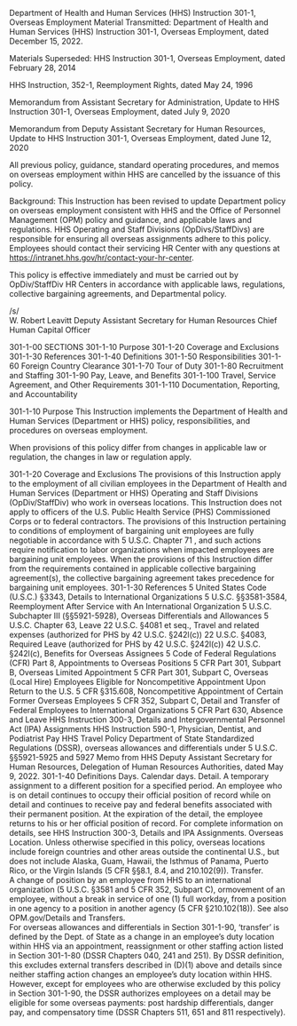 Department of Health and Human Services (HHS) Instruction 301-1, Overseas Employment
Material Transmitted:
Department of Health and Human Services (HHS) Instruction 301-1, Overseas Employment, dated December 15, 2022.

Materials Superseded:
HHS Instruction 301-1, Overseas Employment, dated February 28, 2014

HHS Instruction, 352-1, Reemployment Rights, dated May 24, 1996

Memorandum from Assistant Secretary for Administration, Update to HHS Instruction 301-1, Overseas Employment, dated July 9, 2020

Memorandum from Deputy Assistant Secretary for Human Resources, Update to HHS Instruction 301-1, Overseas Employment, dated June 12, 2020

All previous policy, guidance, standard operating procedures, and memos on overseas employment within HHS are cancelled by the issuance of this policy. 

Background:
This Instruction has been revised to update Department policy on overseas employment consistent with HHS and the Office of Personnel Management (OPM) policy and guidance, and applicable laws and regulations.  HHS Operating and Staff Divisions (OpDivs/StaffDivs) are responsible for ensuring all overseas assignments adhere to this policy.  Employees should contact their servicing HR Center with any questions at https://intranet.hhs.gov/hr/contact-your-hr-center.

This policy is effective immediately and must be carried out by OpDiv/StaffDiv HR Centers in accordance with applicable laws, regulations, collective bargaining agreements, and Departmental policy.

/s/                                                                                 
W. Robert Leavitt
Deputy Assistant Secretary for Human Resources
Chief Human Capital Officer

301-1-00 SECTIONS
301-1-10  Purpose
301-1-20  Coverage and Exclusions
301-1-30  References
301-1-40  Definitions
301-1-50  Responsibilities
301-1-60  Foreign Country Clearance
301-1-70  Tour of Duty
301-1-80  Recruitment and Staffing
301-1-90  Pay, Leave, and Benefits
301-1-100  Travel, Service Agreement, and Other Requirements
301-1-110  Documentation, Reporting, and Accountability

301-1-10 Purpose
This Instruction implements the Department of Health and Human Services (Department or HHS) policy, responsibilities, and procedures on overseas employment. 

When provisions of this policy differ from changes in applicable law or regulation, the changes in law or regulation apply.

301-1-20 Coverage and Exclusions
The provisions of this Instruction apply to the employment of all civilian employees in the Department of Health and Human Services (Department or HHS) Operating and Staff Divisions (OpDiv/StaffDiv) who work in overseas locations.
This Instruction does not apply to officers of the U.S. Public Health Service (PHS) Commissioned Corps or to federal contractors.
The provisions of this Instruction pertaining to conditions of employment of bargaining unit employees are fully negotiable in accordance with 5 U.S.C. Chapter 71 , and such actions require notification to labor organizations when impacted employees are bargaining unit employees.  When the provisions of this Instruction differ from the requirements contained in applicable collective bargaining agreement(s), the collective bargaining agreement takes precedence for bargaining unit employees.
301-1-30 References
5 United States Code (U.S.C.) §3343, Details to International Organizations
5 U.S.C. §§3581-3584, Reemployment After Service with An International Organization
5 U.S.C. Subchapter III (§§5921-5928), Overseas Differentials and Allowances
5 U.S.C. Chapter 63, Leave
22 U.S.C. §4081 et seq., Travel and related expenses (authorized for PHS by 42 U.S.C. §242l(c))
22 U.S.C. §4083, Required Leave (authorized for PHS by 42 U.S.C. §242l(c))
42 U.S.C. §242l(c), Benefits for Overseas Assignees 
5 Code of Federal Regulations (CFR) Part 8, Appointments to Overseas Positions
5 CFR Part 301, Subpart B, Overseas Limited Appointment
5 CFR Part 301, Subpart C, Overseas (Local Hire) Employees Eligible for Noncompetitive Appointment Upon Return to the U.S.
5 CFR §315.608, Noncompetitive Appointment of Certain Former Overseas Employees
5 CFR 352, Subpart C, Detail and Transfer of Federal Employees to International Organizations
5 CFR Part 630, Absence and Leave
HHS Instruction 300-3, Details and Intergovernmental Personnel Act (IPA) Assignments
HHS Instruction 590-1, Physician, Dentist, and Podiatrist Pay
HHS Travel Policy
Department of State Standardized Regulations (DSSR), overseas allowances and differentials under 5 U.S.C. §§5921-5925 and 5927
Memo from HHS Deputy Assistant Secretary for Human Resources, Delegation of Human Resources Authorities, dated May 9, 2022.
301-1-40 Definitions
Days.  Calendar days.
Detail.  A temporary assignment to a different position for a specified period.  An employee who is on detail continues to occupy their official position of record while on detail and continues to receive pay and federal benefits associated with their permanent position.  At the expiration of the detail, the employee returns to his or her official position of record.  For complete information on details, see HHS Instruction 300-3, Details and IPA Assignments.
Overseas Location.  Unless otherwise specified in this policy, overseas locations include foreign countries and other areas outside the continental U.S., but does not include Alaska, Guam, Hawaii, the Isthmus of Panama, Puerto Rico, or the Virgin Islands (5 CFR §§8.1, 8.4, and 210.102(9)). 
Transfer.  
A change of position by an employee from HHS to an international organization (5 U.S.C. §3581 and 5 CFR 352, Subpart C), ormovement of an employee, without a break in service of one (1) full workday, from a position in one agency to a position in another agency (5 CFR §210.102(18)).  See also OPM.gov/Details and Transfers.  
For overseas allowances and differentials in Section 301-1-90, ‘transfer’ is defined by the Dept. of State as a change in an employee’s duty location within HHS via an appointment, reassignment or other staffing action listed in Section 301-1-80 (DSSR Chapters 040, 241 and 251).  By DSSR definition, this excludes external transfers described in (D)(1) above and details since neither staffing action changes an employee’s duty location within HHS.  However, except for employees who are otherwise excluded by this policy in Section 301-1-90, the DSSR authorizes employees on a detail may be eligible for some overseas payments:  post hardship differentials, danger pay, and compensatory time (DSSR Chapters 511, 651 and 811 respectively).
